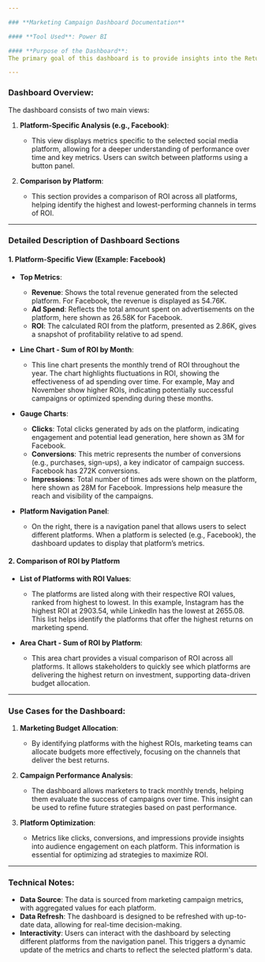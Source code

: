 ```yaml
---

### **Marketing Campaign Dashboard Documentation**

#### **Tool Used**: Power BI

#### **Purpose of the Dashboard**:
The primary goal of this dashboard is to provide insights into the Return on Investment (ROI) and engagement metrics of various social media platforms (Facebook, Google, Instagram, LinkedIn, and Twitter) in a marketing campaign. This dashboard allows marketing teams and stakeholders to track and compare platform performance across key metrics, helping to inform budget allocation and strategy for each channel.

---
```


### **Dashboard Overview**:

The dashboard consists of two main views:

1. **Platform-Specific Analysis (e.g., Facebook)**:
   - This view displays metrics specific to the selected social media platform, allowing for a deeper understanding of performance over time and key metrics. Users can switch between platforms using a button panel.

2. **Comparison by Platform**:
   - This section provides a comparison of ROI across all platforms, helping identify the highest and lowest-performing channels in terms of ROI. 

---

### **Detailed Description of Dashboard Sections**

#### 1. **Platform-Specific View** (Example: Facebook)

   - **Top Metrics**:
     - **Revenue**: Shows the total revenue generated from the selected platform. For Facebook, the revenue is displayed as 54.76K.
     - **Ad Spend**: Reflects the total amount spent on advertisements on the platform, here shown as 26.58K for Facebook.
     - **ROI**: The calculated ROI from the platform, presented as 2.86K, gives a snapshot of profitability relative to ad spend.

   - **Line Chart - Sum of ROI by Month**:
     - This line chart presents the monthly trend of ROI throughout the year. The chart highlights fluctuations in ROI, showing the effectiveness of ad spending over time. For example, May and November show higher ROIs, indicating potentially successful campaigns or optimized spending during these months.

   - **Gauge Charts**:
     - **Clicks**: Total clicks generated by ads on the platform, indicating engagement and potential lead generation, here shown as 3M for Facebook.
     - **Conversions**: This metric represents the number of conversions (e.g., purchases, sign-ups), a key indicator of campaign success. Facebook has 272K conversions.
     - **Impressions**: Total number of times ads were shown on the platform, here shown as 28M for Facebook. Impressions help measure the reach and visibility of the campaigns.

   - **Platform Navigation Panel**:
     - On the right, there is a navigation panel that allows users to select different platforms. When a platform is selected (e.g., Facebook), the dashboard updates to display that platform’s metrics.

#### 2. **Comparison of ROI by Platform**

   - **List of Platforms with ROI Values**:
     - The platforms are listed along with their respective ROI values, ranked from highest to lowest. In this example, Instagram has the highest ROI at 2903.54, while LinkedIn has the lowest at 2655.08. This list helps identify the platforms that offer the highest returns on marketing spend.

   - **Area Chart - Sum of ROI by Platform**:
     - This area chart provides a visual comparison of ROI across all platforms. It allows stakeholders to quickly see which platforms are delivering the highest return on investment, supporting data-driven budget allocation.

---

### **Use Cases for the Dashboard**:

1. **Marketing Budget Allocation**:
   - By identifying platforms with the highest ROIs, marketing teams can allocate budgets more effectively, focusing on the channels that deliver the best returns.

2. **Campaign Performance Analysis**:
   - The dashboard allows marketers to track monthly trends, helping them evaluate the success of campaigns over time. This insight can be used to refine future strategies based on past performance.

3. **Platform Optimization**:
   - Metrics like clicks, conversions, and impressions provide insights into audience engagement on each platform. This information is essential for optimizing ad strategies to maximize ROI.

---

### **Technical Notes**:

- **Data Source**: The data is sourced from marketing campaign metrics, with aggregated values for each platform.
- **Data Refresh**: The dashboard is designed to be refreshed with up-to-date data, allowing for real-time decision-making.
- **Interactivity**: Users can interact with the dashboard by selecting different platforms from the navigation panel. This triggers a dynamic update of the metrics and charts to reflect the selected platform's data.
